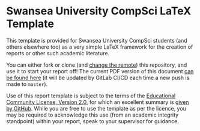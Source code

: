 # Swansea University CompSci LaTeX Template

This template is provided for Swansea University CompSci students (and others elsewhere too) as a very simple LaTeX framework for the creation of reports or other such academic literature.

You can either fork or clone (and [change the remote](https://docs.github.com/en/github/getting-started-with-github/managing-remote-repositories#changing-a-remote-repositorys-url)) this repository, and use it to start your report off! The current PDF version of this document [can be found here](https://merchygoedwig.gitlab.io/swansea-university-compsci-latex-template/report.pdf) (it will be updated by GitLab CI/CD each time a new push is made to `master`).

Use of this report template is subject to the terms of the [Educational Community License, Version 2.0](https://opensource.org/licenses/ECL-2.0), for which an excellent summary is [given by GitHub](https://choosealicense.com/licenses/ecl-2.0/). While you are free to use the template as per the licence, you may be required to acknowledge this use (from an academic integrity standpoint) within your report, speak to your supervisor for guidance. 